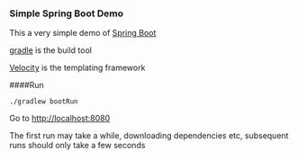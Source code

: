 ### Simple Spring Boot Demo

This a very simple demo of [Spring Boot](http://docs.spring.io/spring-boot/docs/current/reference/htmlsingle/)

[gradle](https://docs.gradle.org/current/userguide/userguide.html) is the build tool

[Velocity](http://velocity.apache.org/engine/devel/user-guide.html) is the templating framework

####Run

```
./gradlew bootRun
```

Go to [http://localhost:8080](http://localhost:8080)

The first run may take a while, downloading dependencies etc, subsequent runs should only take a few seconds





